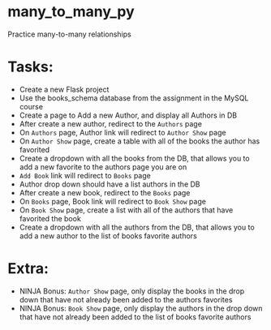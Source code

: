 # many_to_many_py
Practice many-to-many relationships

# Tasks:
- Create a new Flask project
- Use the books_schema database from the assignment in the MySQL course
- Create a page to Add a new Author, and display all Authors in DB
- After create a new author, redirect to the `Authors` page
- On `Authors` page, Author link will redirect to `Author Show` page
- On `Author Show` page, create a table with all of the books the author has favorited
- Create a dropdown with all the books from the DB, that allows you to add a new favorite to the authors page you are on
- `Add Book` link will redirect to `Books` page
- Author drop down should have a list authors in the DB
- After create a new book, redirect to the `Books` page
- On `Books` page, Book link will redirect to `Book Show` page
- On `Book Show` page, create a list with all of the authors that have favorited the book
- Create a dropdown with all the authors from the DB, that allows you to add a new author to the list of books favorite authors

# Extra:
- NINJA Bonus: `Author Show` page, only display the books in the drop down that have not already been added to the authors favorites
- NINJA Bonus: `Book Show` page, only display the authors in the drop down that have not already been added to the list of books favorite authors
